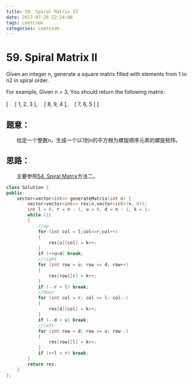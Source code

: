 ```yaml
---
title: 59. Spiral Matrix II
date: 2017-07-26 22:24:08
tags: LeetCode
categories: LeetCode
---
```


# 59. Spiral Matrix II

Given an integer n, generate a square matrix filled with elements from 1 to n2 in spiral order.

For example,
Given n = 3,
You should return the following matrix:

[
　[ 1, 2, 3 ],
　[ 8, 9, 4 ],
　[ 7, 6, 5 ]
]

<!--more-->

## 题意：

　　给定一个整数n，生成一个以1到n的平方根为螺旋顺序元素的螺旋矩阵。

## 思路：

　　主要参照[54. Spiral Matrix](http://blog.taoaili999.cn/2017/07/25/54-Spiral-Matrix/)方法二。

```c++
class Solution {
public:
	vector<vector<int>> generateMatrix(int n) {
		vector<vector<int>> res(n,vector<int>(n, 0));
		int l = 0, r = n - 1, u = 0, d = n - 1, k = 1;
		while (1)
		{
			//up
			for (int col = l;col<=r;col++)
			{
				res[u][col] = k++;
			}
			if (++u>d) break;
			//right
			for (int row = u; row <= d; row++)
			{
				res[row][r] = k++;
			}
			if (--r < l) break;
			//down
			for (int col = r; col >= l; col--)
			{
				res[d][col] = k++;
			}
			if (--d < u) break;
			//left
			for (int row = d; row >= u; row--)
			{
				res[row][l] = k++;
			}
			if (++l > r) break;
		}
		return res;
	}
};
```

